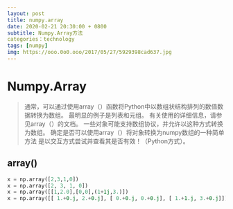 ```yaml
---
layout: post
title: numpy.array
date: 2020-02-21 20:30:00 + 0800
subtitle: Numpy.Array方法
categories：technology
tags: [numpy]
img: https://ooo.0o0.ooo/2017/05/27/5929398cad637.jpg
---
```


# Numpy.Array

> 通常，可以通过使用array（）函数将Python中以数组状结构排列的数值数据转换为数组。
> 最明显的例子是列表和元组。
> 有关使用的详细信息，请参见array（）的文档。
> 一些对象可能支持数组协议，并允许以这种方式转换为数组。
> 确定是否可以使用array（）将对象转换为numpy数组的一种简单方法
> 是以交互方式尝试并查看其是否有效！（Python方式）。

## array()

```python
x = np.array([2,3,1,0])
x = np.array([2, 3, 1, 0])
x = np.array([[1,2.0],[0,0],(1+1j,3.)])
x = np.array([[ 1.+0.j, 2.+0.j], [ 0.+0.j, 0.+0.j], [ 1.+1.j, 3.+0.j]])
```

